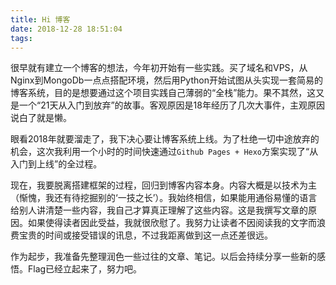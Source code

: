 ```yaml
---
title: Hi 博客
date: 2018-12-28 18:51:04
tags:
---
```


很早就有建立一个博客的想法，今年初开始有一些实践。买了域名和VPS，从Nginx到MongoDb一点点搭配环境，然后用Python开始试图从头实现一套简易的博客系统，目的是想要通过这个项目实践自己薄弱的“全栈”能力。果不其然，这又是一个“21天从入门到放弃”的故事。客观原因是18年经历了几次大事件，主观原因说白了就是懒。  

眼看2018年就要溜走了，我下决心要让博客系统上线。为了杜绝一切中途放弃的机会，这次我利用一个小时的时间快速通过`Github Pages + Hexo`方案实现了“从入门到上线”的全过程。  

现在，我要脱离搭建框架的过程，回归到博客内容本身。内容大概是以技术为主（惭愧，我还有待挖掘别的‘一技之长’）。我始终相信，如果能用通俗易懂的语言给别人讲清楚一些内容，我自己才算真正理解了这些内容。这是我撰写文章的原因。如果使得读者因此受益，我就很欣慰了。我努力让读者不因阅读我的文字而浪费宝贵的时间或接受错误的讯息，不过我距离做到这一点还差很远。  

作为起步，我准备先整理润色一些过往的文章、笔记。以后会持续分享一些新的感悟。Flag已经立起来了，努力吧。

